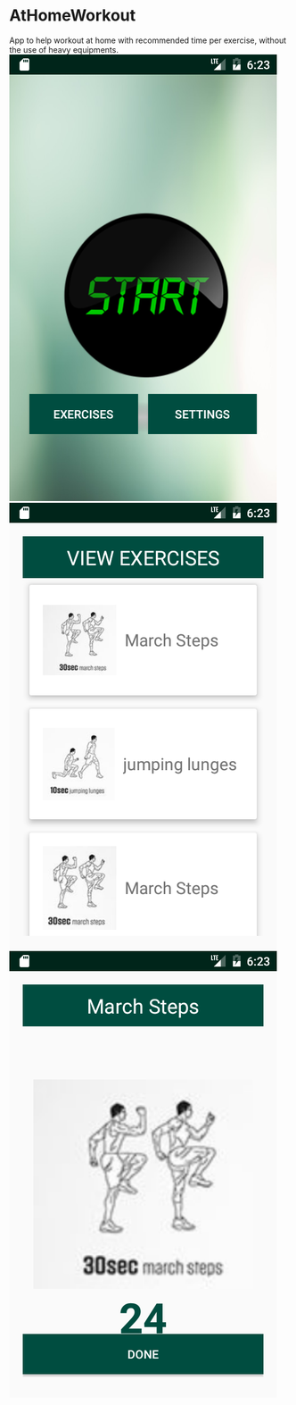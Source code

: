 # AtHomeWorkout
App to help workout at home with recommended time per exercise, without the use of heavy equipments.
![Main Screen Screenshot](Screenshot_1567947201.png)
![List Screen Screenshot](Screenshot_1567947209.png)
![Workout Screen Screenshot](Screenshot_1567947218.png)
